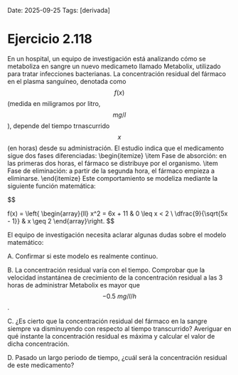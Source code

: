 Date: 2025-09-25
Tags: [derivada]

# Ejercicio 2.118

 
En un hospital, un equipo de investigación está analizando cómo se metaboliza en sangre un nuevo medicameto llamado Metabolix, utilizado para tratar infecciones bacterianas. La concentración residual del fármaco en el plasma sanguíneo, denotada como  $$ f(x)$$  (medida en miligramos por litro,  $$ mg/l$$  ), depende del tiempo trnascurrido  $$ x$$  (en horas) desde su administración. El estudio indica que el medicamento sigue dos fases diferenciadas:
 \begin{itemize}
\item Fase de absorción: en las primeras dos horas, el fármaco se distribuye por el organismo.
\item Fase de eliminación: a partir de la segunda hora, el fármaco empieza a eliminarse.
\end{itemize} 
Este comportamiento se modeliza mediante la siguiente función matemática:

$$
 
f(x) = \left\{ \begin{array}{ll}
 x^2 = 6x + 11 &  0 \leq x < 2 \\
 \dfrac{9}{\sqrt{5x - 1}} &  x \geq 2
\end{array}\right.
$$
 
El equipo de investigación necesita aclarar algunas dudas sobre el modelo matemático:

A.    Confirmar si este modelo es realmente continuo.

B.    La concentración residual varía con el tiempo. Comprobar que la velocidad instantánea de crecimiento de la concentración residual a las 3 horas de administrar Metabolix es mayor que  $$ -0.5 \  mg/l/h$$  .

C.    ¿Es cierto que la concentración residual del fármaco en la sangre siempre va disminuyendo con respecto al tiempo transcurrido? Averiguar en qué instante la concentración residual es máxima y calcular el valor de dicha concentración.

D.    Pasado un largo periodo de tiempo, ¿cuál será la concentración residual de este medicamento?

